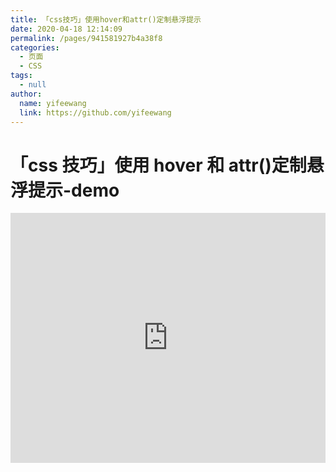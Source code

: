 ```yaml
---
title: 「css技巧」使用hover和attr()定制悬浮提示
date: 2020-04-18 12:14:09
permalink: /pages/941581927b4a38f8
categories:
  - 页面
  - CSS
tags:
  - null
author:
  name: yifeewang
  link: https://github.com/yifeewang
---
```


# 「css 技巧」使用 hover 和 attr()定制悬浮提示-demo

<iframe height="400" style="width: 100%;" scrolling="no" title="【CSS：行为】使用:hover和attr()定制悬浮提示" src="https://codepen.io/yifeewang/embed/vYNKNaq?height=400&theme-id=light&default-tab=css,result" frameborder="no" allowtransparency="true" allowfullscreen="true" loading="lazy">
  See the Pen <a href='https://codepen.io/yifeewang/pen/vYNKNaq'>【CSS：行为】使用:hover和attr()定制悬浮提示</a> by yifeewang
  (<a href='https://codepen.io/yifeewang'>@yifeewang</a>) on <a href='https://codepen.io'>CodePen</a>.
</iframe>

<!-- more -->

 
 <comment/> 
 
